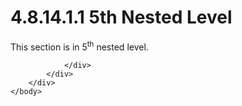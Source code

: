 <html dir="LTR" xmlns:mshelp="http://msdn.microsoft.com/mshelp" xmlns:ddue="http://ddue.schemas.microsoft.com/authoring/2003/5" xmlns:xlink="http://www.w3.org/1999/xlink" xmlns:tool="http://www.microsoft.com/tooltip">
    <head>
        <meta http-equiv="Content-Type" content="text/html; CHARSET=utf-8"></meta>
        <meta name="save" content="history"></meta>
        <title>4.8.14.1.1 5th Nested Level</title>
        <xml>
            <mshelp:toctitle title="4.8.14.1.1 5th Nested Level"></mshelp:toctitle>
            <mshelp:rltitle title="[MS-CANARYBLOCK]: 5th Nested Level"></mshelp:rltitle>
            <mshelp:keyword index="A" term="d0938961-20db-44bb-9363-95d42ebdfe8b"></mshelp:keyword>
            <mshelp:attr name="DCSext.ContentType" value="open specification"></mshelp:attr>
            <mshelp:attr name="AssetID" value="d0938961-20db-44bb-9363-95d42ebdfe8b"></mshelp:attr>
            <mshelp:attr name="TopicType" value="kbRef"></mshelp:attr>
            <mshelp:attr name="DCSext.Title" value="[MS-CANARYBLOCK]: 5th Nested Level" />
        </xml>
    </head>
    <body>
        <div id="header">
            <h1 class="heading">4.8.14.1.1 5th Nested Level</h1>
        </div>
        <div id="mainSection">
            <div id="mainBody">
                <div id="allHistory" class="saveHistory"></div>
                <div id="sectionSection0" class="section" name="collapseableSection">
                    

<p>This section is in 5<sup>th</sup> nested level.</p>


                </div>
            </div>
        </div>
    </body>
</html>